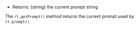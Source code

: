 <!-- YAML
added: v15.3.0
-->

* Returns: {string} the current prompt string

The `rl.getPrompt()` method returns the current prompt used by `rl.prompt()`.

